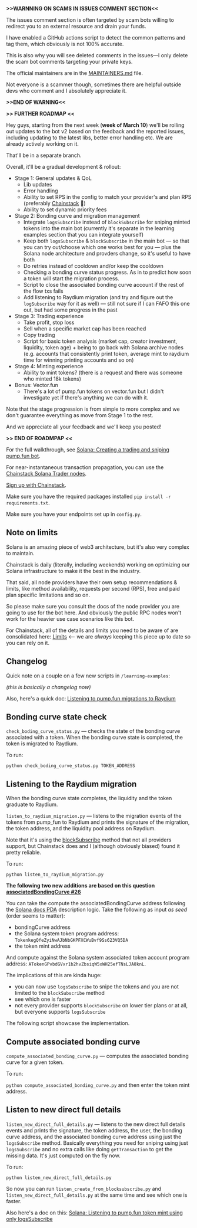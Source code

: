 **>>WARNNING ON SCAMS IN ISSUES COMMENT SECTION<<**

The issues comment section is often targeted by scam bots willing to redirect you to an external resource and drain your funds.

I have enabled a GitHub actions script to detect the common patterns and tag them, which obviously is not 100% accurate.

This is also why you will see deleted comments in the issues—I only delete the scam bot comments targeting your private keys.

The official maintainers are in the [MAINTAINERS.md](MAINTAINERS.md) file.

Not everyone is a scammer though, sometimes there are helpful outside devs who comment and I absolutely appreciate it.

**>>END OF WARNING<<**

**>> FURTHER ROADMAP <<**

Hey guys, starting from the next week (**week of March 10**) we'll be rolling out updates to the bot v2 based on the feedback and the reported issues, including updating to the latest libs, better error handling etc. We are already actively working on it.

That'll be in a separate branch.

Overall, it'll be a gradual development & rollout:

* Stage 1: General updates & QoL
  * Lib updates
  * Error handling
  * Ability to set RPS in the config to match your provider's and plan RPS (preferably [Chainstack](https://console.chainstack.com/) 🤩)
  * Ability to set dynamic priority fees
* Stage 2: Bonding curve and migration management
  * Integrate `logsSubscribe` instead of `blockSubscribe` for sniping minted tokens into the main bot (currently it's separate in the learning examples section that you can integrate yourself)
  * Keep both `logsSubscribe` & `blockSubscribe` in the main bot — so that you can try out/choose which one works best for you — plus the Solana node architecture and provders change, so it's useful to have both
  * Do retries instead of cooldown and/or keep the cooldown
  * Checking a bonding curve status progress. As in to predict how soon a token will start the migration process.
  * Script to close the associated bonding curve account if the rest of the flow txs fails
  * Add listening to Raydium migration (and try and figure out the `logSubscribe` way for it as well) — still not sure if I can FAFO this one out, but had some progress in the past
* Stage 3: Trading experience
  * Take profit, stop loss
  * Sell when a specific market cap has been reached
  * Copy trading
  * Script for basic token analysis (market cap, creator investment, liquidity, token age) + being to go back with Solana archive nodes (e.g. accounts that consistently print token, average mint to raydium time for winning printing accounts and so on)
* Stage 4: Minting experience
  * Ability to mint tokens? (there is a request and there was someone who minted 18k tokens)
* Bonus: Vector.fun
  * There's a lot of pump.fun tokens on vector.fun but I didn't investigate yet if there's anything we can do with it.

Note that the stage progression is from simple to more complex and we don't guarantee everything as move from Stage 1 to the rest.

And we appreciate all your feedback and we'll keep you posted!

**>> END OF ROADMPAP <<**

For the full walkthrough, see [Solana: Creating a trading and sniping pump.fun bot](https://docs.chainstack.com/docs/solana-creating-a-pumpfun-bot).

For near-instantaneous transaction propagation, you can use the [Chainstack Solana Trader nodes](https://docs.chainstack.com/docs/trader-nodes).

[Sign up with Chainstack](https://console.chainstack.com).

Make sure you have the required packages installed `pip install -r requirements.txt`.

Make sure you have your endpoints set up in `config.py`.

## Note on limits

Solana is an amazing piece of web3 architecture, but it's also very complex to maintain.

Chainstack is daily (literally, including weekends) working on optimizing our Solana infrastructure to make it the best in the industry.

That said, all node providers have their own setup recommendations & limits, like method availability, requests per second (RPS), free and paid plan specific limitations and so on.

So please make sure you consult the docs of the node provider you are going to use for the bot here. And obviously the public RPC nodes won't work for the heavier use case scenarios like this bot.

For Chainstack, all of the details and limits you need to be aware of are consolidated here: [Limits](https://docs.chainstack.com/docs/limits) <— we are _always_ keeping this piece up to date so you can rely on it.

## Changelog

Quick note on a couple on a few new scripts in `/learning-examples`:

*(this is basically a changelog now)*

Also, here's a quick doc: [Listening to pump.fun migrations to Raydium](https://docs.chainstack.com/docs/solana-listening-to-pumpfun-migrations-to-raydium)

## Bonding curve state check

`check_boding_curve_status.py` — checks the state of the bonding curve associated with a token. When the bonding curve state is completed, the token is migrated to Raydium.

To run:

`python check_boding_curve_status.py TOKEN_ADDRESS`

## Listening to the Raydium migration

When the bonding curve state completes, the liquidity and the token graduate to Raydium.

`listen_to_raydium_migration.py` — listens to the migration events of the tokens from pump_fun to Raydium and prints the signature of the migration, the token address, and the liquidity pool address on Raydium.

Note that it's using the [blockSubscribe]([url](https://docs.chainstack.com/reference/blocksubscribe-solana)) method that not all providers support, but Chainstack does and I (although obviously biased) found it pretty reliable.

To run:

`python listen_to_raydium_migration.py`

**The following two new additions are based on this question [associatedBondingCurve #26](https://github.com/chainstacklabs/pump-fun-bot/issues/26)**

You can take the compute the associatedBondingCurve address following the [Solana docs PDA](https://solana.com/docs/core/pda) description logic. Take the following as input *as seed* (order seems to matter):

- bondingCurve address
- the Solana system token program address: `TokenkegQfeZyiNwAJbNbGKPFXCWuBvf9Ss623VQ5DA`
- the token mint address

And compute against the Solana system associated token account program address: `ATokenGPvbdGVxr1b2hvZbsiqW5xWH25efTNsLJA8knL`.

The implications of this are kinda huge:
* you can now use `logsSubscribe` to snipe the tokens and you are not limited to the `blockSubscribe` method
* see which one is faster
* not every provider supports `blockSubscribe` on lower tier plans or at all, but everyone supports `logsSubscribe`

The following script showcase the implementation.

## Compute associated bonding curve

`compute_associated_bonding_curve.py` — computes the associated bonding curve for a given token.    

To run:

`python compute_associated_bonding_curve.py` and then enter the token mint address.

## Listen to new direct full details

`listen_new_direct_full_details.py` — listens to the new direct full details events and prints the signature, the token address, the user, the bonding curve address, and the associated bonding curve address using just the `logsSubscribe` method. Basically everything you need for sniping using just `logsSubscribe` and no extra calls like doing `getTransaction` to get the missing data. It's just computed on the fly now.

To run:

`python listen_new_direct_full_details.py`

So now you can run `listen_create_from_blocksubscribe.py` and `listen_new_direct_full_details.py` at the same time and see which one is faster.

Also here's a doc on this: [Solana: Listening to pump.fun token mint using only logsSubscribe](https://docs.chainstack.com/docs/solana-listening-to-pumpfun-token-mint-using-only-logssubscribe)